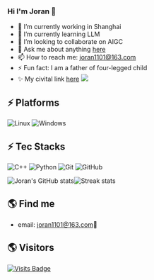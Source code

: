 ### Hi I'm Joran 👋
<!--
**Joran1101/Joran1101** is a ✨ _special_ ✨ repository because its `README.md` (this file) appears on your GitHub profile.

Here are some ideas to get you started:

- 🔭 I’m currently working on ...
- 🌱 I’m currently learning ...
- 👯 I’m looking to collaborate on ...
- 🤔 I’m looking for help with ...
- 💬 Ask me about ...
- 📫 How to reach me: ...
- 😄 Pronouns: ...
- ⚡ Fun fact: ...
-->
- 🔭 I’m currently working in Shanghai 
- 🌱 I’m currently learning LLM
- 👯 I’m looking to collaborate on AIGC
- 💬 Ask me about anything [here](https://github.com/Joran1101/Joran1101/issues)
- 📫 How to reach me: joran1101@163.com
- ⚡ Fun fact: I am a father of four-legged child
- ✨ My civital link [here](https://civitai.com/user/joran1101/models)
![](./profile-3d-contrib/profile-night-rainbow.svg)
## ⚡ Platforms

![Linux](https://img.shields.io/badge/Linux-FCC624?style=for-the-badge&logo=linux&logoColor=black)
![Windows](https://img.shields.io/badge/Windows-0078D6?style=for-the-badge&logo=windows&logoColor=white)

## ⚡ Tec Stacks

![C++](https://img.shields.io/badge/-C++-00599C?style=flat-square&logo=c)
![Python](https://img.shields.io/badge/-Python-black?style=flat-square&logo=Python)
![Git](https://img.shields.io/badge/-Git-black?style=flat-square&logo=git)
![GitHub](https://img.shields.io/badge/-GitHub-181717?style=flat-square&logo=github)

![Joran's GitHub stats](https://github-readme-stats.vercel.app/api?username=Joran1101&theme=cobalt2&show_icons=true)![Streak stats](https://github-readme-streak-stats.herokuapp.com/?user=Joran1101&show_icons=true&theme=tokyonight)

## 🌎 Find me
- email: <a href="mailto:joran1101@163.com">joran1101@163.com</a>:e-mail:

## 🌎 Visitors
[![Visits Badge](https://badges.pufler.dev/visits/puf17640/git-badges)](https://badges.pufler.dev)

